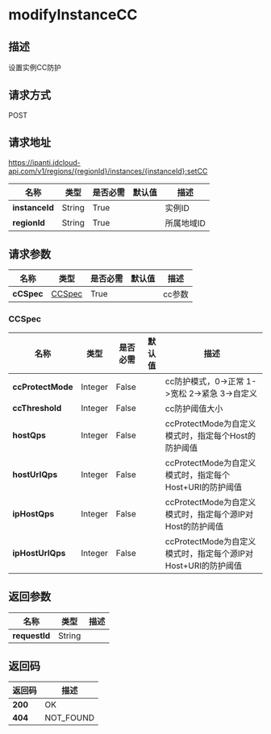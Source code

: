 # modifyInstanceCC


## 描述
设置实例CC防护

## 请求方式
POST

## 请求地址
https://ipanti.jdcloud-api.com/v1/regions/{regionId}/instances/{instanceId}:setCC

|名称|类型|是否必需|默认值|描述|
|---|---|---|---|---|
|**instanceId**|String|True||实例ID|
|**regionId**|String|True||所属地域ID|

## 请求参数
|名称|类型|是否必需|默认值|描述|
|---|---|---|---|---|
|**cCSpec**|[CCSpec](##CCSpec)|True||cc参数|

### <a name="CCSpec">CCSpec</a>
|名称|类型|是否必需|默认值|描述|
|---|---|---|---|---|
|**ccProtectMode**|Integer|False||cc防护模式，0->正常 1->宽松 2->紧急 3->自定义|
|**ccThreshold**|Integer|False||cc防护阈值大小|
|**hostQps**|Integer|False||ccProtectMode为自定义模式时，指定每个Host的防护阈值|
|**hostUrlQps**|Integer|False||ccProtectMode为自定义模式时，指定每个Host+URI的防护阈值|
|**ipHostQps**|Integer|False||ccProtectMode为自定义模式时，指定每个源IP对Host的防护阈值|
|**ipHostUrlQps**|Integer|False||ccProtectMode为自定义模式时，指定每个源IP对Host+URI的防护阈值|

## 返回参数
|名称|类型|描述|
|---|---|---|
|**requestId**|String||



## 返回码
|返回码|描述|
|---|---|
|**200**|OK|
|**404**|NOT_FOUND|

